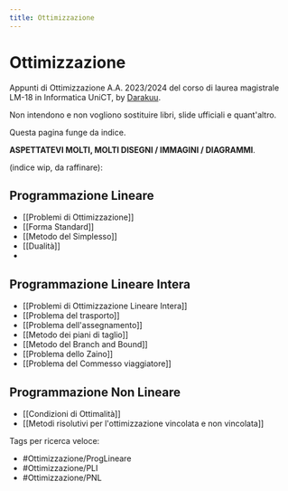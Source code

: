 ```yaml
---
title: Ottimizzazione
---
```

# Ottimizzazione

Appunti di Ottimizzazione  A.A. 2023/2024 del corso di laurea magistrale LM-18 in Informatica UniCT, by [Darakuu](https://github.com/Darakuu). 

Non intendono e non vogliono sostituire libri, slide ufficiali e quant'altro. 

Questa pagina funge da indice.

**ASPETTATEVI MOLTI, MOLTI DISEGNI / IMMAGINI / DIAGRAMMI**.

(indice wip, da raffinare):

## Programmazione Lineare

- [[Problemi di Ottimizzazione]]
- [[Forma Standard]]
- [[Metodo del Simplesso]]
- [[Dualità]]
- 

## Programmazione Lineare Intera

- [[Problemi di Ottimizzazione Lineare Intera]]
- [[Problema del trasporto]]
- [[Problema dell'assegnamento]]
- [[Metodo dei piani di taglio]]
- [[Metodo del Branch and Bound]]
- [[Problema dello Zaino]]
- [[Problema del Commesso viaggiatore]]

## Programmazione Non Lineare

- [[Condizioni di Ottimalità]]
- [[Metodi risolutivi per l'ottimizzazione vincolata e non vincolata]]

Tags per ricerca veloce:
- #Ottimizzazione/ProgLineare
- #Ottimizzazione/PLI 
- #Ottimizzazione/PNL
